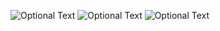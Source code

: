 ![Optional Text](../master/day5.gif)
![Optional Text](../master/Screenshot_1.png)
![Optional Text](../master/Screenshot_2.png)
